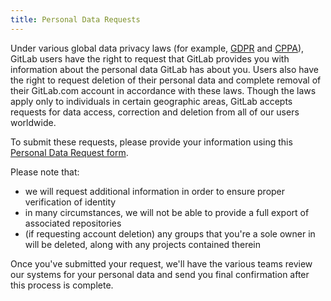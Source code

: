 ```yaml
---
title: Personal Data Requests
---
```


Under various global data privacy laws (for example, [GDPR](/handbook/legal/privacy/privacy-laws/#gdpr) and [CPPA](/handbook/legal/privacy/privacy-laws/#cppa)), GitLab users have the right to request that GitLab provides you with information about the personal data GitLab has about you. Users also have the right to request deletion of their personal data and complete removal of their GitLab.com account in accordance with these laws. Though the laws apply only to individuals in certain geographic areas, GitLab accepts requests for data access, correction and deletion from all of our users worldwide.

To submit these requests, please provide your information using this [Personal Data Request form](https://support.gitlab.io/account-deletion/).

Please note that:

- we will request additional information in order to ensure proper verification of identity
- in many circumstances, we will not be able to provide a full export of associated repositories
- (if requesting account deletion) any groups that you're a sole owner in will be deleted, along with any projects contained therein

Once you've submitted your request, we'll have the various teams review our systems for your personal data and send you final confirmation after this process is complete.
